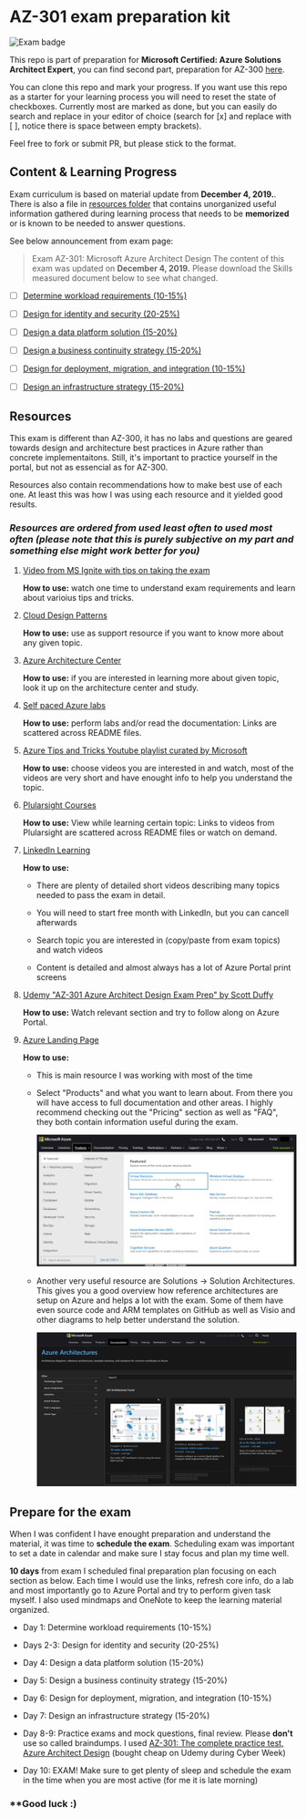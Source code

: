 # AZ-301 exam preparation kit

<img src="https://docs.microsoft.com/en-us/media/learn/certification/badges/microsoft-certified-expert-badge.svg" alt="Exam badge" width="200"/>

This repo is part of preparation for **Microsoft Certified: Azure Solutions Architect Expert**, you can find second part, preparation for AZ-300 [here](https://github.com/Piotr1215/az-300-prep-kit).

You can clone this repo and mark your progress. If you want use this repo as a starter for your learning process you will need to reset the state of checkboxes. Currently most are marked as done, but you can easily do search and replace in your editor of choice (search for \[x] and replace with [ ], notice there is space between empty brackets).

Feel free to fork or submit PR, but please stick to the format.

## Content & Learning Progress

Exam curriculum is based on material update from __December 4, 2019.__. There is also a file in [resources folder](/resources/README.md) that contains unorganized useful information gathered during learning process that needs to be **memorized** or is known to be needed to answer questions.

See below announcement from exam page:

> Exam AZ-301: Microsoft Azure Architect Design
> The content of this exam was updated on __December 4, 2019.__ Please download the Skills measured document below to see what changed.

* [ ] [Determine workload requirements (10-15%)](/1-workload-requirements/README.md)

* [ ] [Design for identity and security (20-25%)](/2-identity-&-security/README.md)

* [ ] [Design a data platform solution (15-20%)](/3-data-platform/README.md)

* [ ] [Design a business continuity strategy (15-20%)](/4-business-continiuty/README.md)

* [ ] [Design for deployment, migration, and integration (10-15%)](/5-deploy-migrate-integrate/README.md)

* [ ] [Design an infrastructure strategy (15-20%)](/6-infrastructure/README.md)

## Resources

This exam is different than AZ-300, it has no labs and questions are geared towards design and architecture best practices in Azure rather than concrete implementaitons. Still, it's important to  practice yourself in the portal, but not as essencial as for AZ-300.

Resources also contain recommendations how to make best use of each one. At least this was how I was using each resource and it yielded good results.

### _Resources are ordered from used **least** often to used **most** often (please note that this is purely subjective on my part and something else might work better for you)_

1. [Video from MS Ignite with tips on taking the exam](https://myignite.techcommunity.microsoft.com/sessions/78629?source=sessions)

    **How to use:** watch one time to understand exam requirements and learn about varioius tips and tricks.

2. [Cloud Design Patterns](https://docs.microsoft.com/en-us/azure/architecture/patterns/)

    **How to use:** use as support resource if you want to know more about any given topic.

3. [Azure Architecture Center](https://docs.microsoft.com/en-gb/azure/architecture/)

    **How to use:** if you are interested in learning more about given topic, look it up on the architecture center and study.

4. [Self paced Azure labs](https://www.microsoft.com/HandsOnLabs/SelfPacedLabs)

    **How to use:** perform labs and/or read the documentation: Links are scattered across README files.

5. [Azure Tips and Tricks Youtube playlist curated by Microsoft](https://www.youtube.com/playlist?list=PLLasX02E8BPCNCK8Thcxu-Y-XcBUbhFWC)

    **How to use:** choose videos you are interested in and watch, most of the videos are very short and have enought info to help you understand the topic.

6. [Plularsight Courses](https://app.pluralsight.com/paths/certificate/microsoft-azure-architect-design-az-301)

    **How to use:** View while learning certain topic: Links to videos from Plularsight are scattered across README files or watch on demand.

7. [LinkedIn Learning](https://www.linkedin.com/learning/me)

    **How to use:**

    * There are plenty of detailed short videos describing many topics needed to pass the exam in detail.

    * You will need to start free month with LinkedIn, but you can cancell afterwards

    * Search topic you are interested in (copy/paste from exam topics) and watch videos

    * Content is detailed and almost always has a lot of Azure Portal print screens

8. [Udemy "AZ-301 Azure Architect Design Exam Prep" by Scott Duffy](https://www.udemy.com/course/az301-azure/)

    **How to use:** Watch relevant section and try to follow along on Azure Portal.

9. [Azure Landing Page](https://azure.microsoft.com/en-ca/)

    **How to use:**

    * This is main resource I was working with most of the time

    * Select "Products" and what you want to learn about. From there you will have access to full documentation and other areas. I highly recommend checking out the "Pricing" section as well as "FAQ", they both contain information useful during the exam.

        ![Products](https://raw.githubusercontent.com/Piotr1215/azure-architect-exams-resources/master/use-azure-portal.png)

    * Another very useful resource are Solutions -> Solution Architectures. This gives you a good overview how reference architectures are setup on Azure and helps a lot with the exam. Some of them have even source code and ARM templates on GitHub as well as Visio and other diagrams to help better understand the solution.

        ![Solutions](https://github.com/Piotr1215/azure-architect-exams-resources/blob/master/azure-reference-architectures.png?raw=true)

## Prepare for the exam

When I was confident I have enought preparation and understand the material, it was time to **schedule the exam**. Scheduling exam was important to set a date in calendar and make sure I stay focus and plan my time well.

**10 days** from exam I scheduled final preparation plan focusing on each section as below. Each time I would use the links, refresh core info, do a lab and most importantly go to Azure Portal and try to perform given task myself. I also used mindmaps and OneNote to keep the learning material organized.

* Day 1: Determine workload requirements (10-15%)

* Days 2-3: Design for identity and security (20-25%)

* Day 4: Design a data platform solution (15-20%)

* Day 5: Design a business continuity strategy (15-20%)

* Day 6: Design for deployment, migration, and integration (10-15%)

* Day 7: Design an infrastructure strategy (15-20%)

* Day 8-9: Practice exams and mock questions, final review. Please **don't** use so called braindumps. I used [AZ-301: The complete practice test, Azure Architect Design](https://www.udemy.com/course/exam-az-301-microsoft-azure-architect-design-test/) (bought cheap on Udemy during Cyber Week)

* Day 10: EXAM! Make sure to get plenty of sleep and schedule the exam in the time when you are most active (for me it is late morning)

### **Good luck :)
